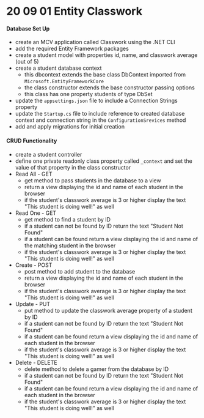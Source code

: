 # 20 09 01 Entity Classwork

#### Database Set Up
- create an MCV application called Classwork using the .NET CLI
- add the required Entity Framework packages
- create a student model with properties id, name, and classwork average (out of 5)
- create a student database context 
	- this dbcontext extends the base class DbContext imported from `Microsoft.EntityFrameworkCore`
	- the class constructor extends the base constructor passing options 
	- this class has one property students of type DbSet<ModelToReference>
- update the `appsettings.json` file to include a Connection Strings property
- update the `Startup.cs` file to include reference to created database context and connection string in the `ConfigurationSrevices` method
- add and apply migrations for initial creation

#### CRUD Functionality
- create a student controller
- define one private readonly class property called `_context` and set the value of that property in the class constructor 
- Read All - GET
	- get method to pass students in the database to a view
	- return a view displaying the id and name of each student in the browser
	- if the student's classwork average is 3 or higher display the text "This student is doing well!" as well
- Read One - GET
	- get method to find a student by ID 
	- if a student can not be found by ID return the text "Student Not Found"
	- if a student can be found return a view displaying the id and name of the matching student in the browser
	- if the student's classwork average is 3 or higher display the text "This student is doing well!" as well
- Create - POST
	- post method to add student to the database
	- return a view displaying the id and name of each student in the browser
	- if the student's classwork average is 3 or higher display the text "This student is doing well!" as well
- Update - PUT
	- put method to update the classwork average property of a student by ID
	- if a student can not be found by ID return the text "Student Not Found"
	- if a student can be found return a view displaying the id and name of each student in the browser
	- if the student's classwork average is 3 or higher display the text "This student is doing well!" as well
- Delete - DELETE
	- delete method to delete a gamer from the database by ID
	- if a student can not be found by ID return the text "Student Not Found"
	- if a student can be found return a view displaying the id and name of each student in the browser
	- if the student's classwork average is 3 or higher display the text "This student is doing well!" as well
 